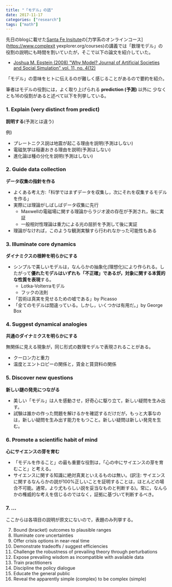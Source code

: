 ```yaml
---
title: "「モデル」の話"
date: 2017-11-17
categories: ["research"]
tags: ["math"]
---
```


先日のblogに載せた[Santa Fe Insitute](https://www.santafe.edu/)の[力学系のオンラインコース](https://www.complexit
yexplorer.org/courses)の講義では「数理モデル」の役割の説明にも時間を割いていたが，そこで以下の論文を紹介していた。

- [Joshua M. Epstein (2008) "Why Model? Journal of Artificial Societies and Social Simulation" vol. 11, no. 4(12)](http://jasss.soc.surrey.ac.uk/11/4/12.html)

「モデル」の意味をヒトに伝えるのが難しく感じることがあるので要約を紹介。

<!--more-->

筆者はモデルの役割には，よく取り上げられる **prediction (予測)** 以外に
少なくとも16の役割があると述べて以下を列挙している。

### 1. Explain (very distinct from predict)

**説明する**(予測とは違う)

例)
- プレートニクス説は地震が起こる理由を説明(予測はしない)
- 電磁気学は稲妻おきる理由を説明(予測はしない)
- 進化論は種の分化を説明(予測はしない)

### 2. Guide data collection
**データ収集の指針を作る**

- よくある考え方:「科学ではまずデータを収集し，次にそれを収集するモデルを作る」
- 実際には理論がしばしばデータ収集に先行
  - Maxwellの電磁場に関する理論からラジオ波の存在が予測され，後に実証
  - 一般相対性理論は重力による光の屈折を予測して後に実証
- 理論がなければ，このような観測実験すら行われなかった可能性もある

### 3. Illuminate core dynamics
**ダイナミクスの根幹を明らかにする**

- シンプルで美しいモデルは，なんらかの抽象化(理想化)により作られる。したがって**優れたモデルはいずれも「不正確」であるが，対象に関する本質的な性質を表現**する。
  - Lotka-Volterraモデル
  - フックの法則
- 「芸術は真実を見せるための嘘である」by Picasso
- 「全てのモデルは間違っている。しかし，いくつかは有用だ。」by George Box

### 4. Suggest dynamical analogies
**共通のダイナミクスを明らかにする**

無関係に見える現象が，同じ形式の数理モデルで表現されることがある。

- クーロン力と重力
- 温度とエントロピーの関係と，賃金と賃貸料の関係

### 5. Discover new questions

**新しい謎の発見につながる**

- 美しい「モデル」は人を感動させ，好奇心に駆り立て，新しい疑問を生み出す。
- 試験は誰かの作った問題を解けるかを確認するだけだが，もっと大事なのは，新しい疑問を生み出す能力をもつこと。新しい疑問は新しい発見を生む。

### 6. Promote a scientific habit of mind

**心にサイエンスの芽を育む**

- 「モデルを作ること」の最も重要な役割は，「心の中にサイエンスの芽を育むこと」と考える。
- サイエンスに関する知識に絶対真実といえるものは無い。(訳注: サイエンスに関するなんらかの説が100%正しいことを証明することは，ほとんどの場合不可能。通常，より尤もらしい説を妥当なものと判断する)。常に，なんらかの権威的な考えを信じるのではなく，証拠に基づいて判断するべき。

### 7. ...

ここからは各項目の説明が原文にないので，表題のみ列挙する。

7. Bound (bracket) outcomes to plausible ranges
8. Illuminate core uncertainties
9. Offer crisis options in near-real time
10. Demonstrate tradeoffs / suggest efficiencies
11. Challenge the robustness of prevailing theory through perturbations
12. Expose prevailing wisdom as incompatible with available data
13. Train practitioners
14. Discipline the policy dialogue
15. Educate the general public
16. Reveal the apparently simple (complex) to be complex (simple)
